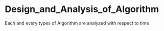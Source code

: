 # Design_and_Analysis_of_Algorithm
Each and every types of Algorithm are analyzed with respect to time 
